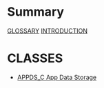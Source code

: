 # Summary

[GLOSSARY](./GLOSSARY.md)
[INTRODUCTION](./0001_INTRODUCTION.md)

# CLASSES
- [APPDS_C App Data Storage](./APPDS_C.md)
